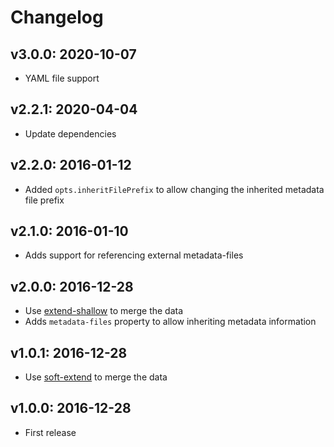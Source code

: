 # Changelog

## v3.0.0: 2020-10-07

- YAML file support

## v2.2.1: 2020-04-04

- Update dependencies

## v2.2.0: 2016-01-12

- Added `opts.inheritFilePrefix` to allow changing the inherited metadata file prefix

## v2.1.0: 2016-01-10

- Adds support for referencing external metadata-files

## v2.0.0: 2016-12-28

- Use [extend-shallow](https://www.npmjs.com/package/extend-shallow) to merge the data
- Adds `metadata-files` property to allow inheriting metadata information

## v1.0.1: 2016-12-28

- Use [soft-extend](http://npm.im/soft-extend) to merge the data

## v1.0.0: 2016-12-28

- First release
